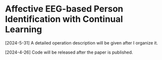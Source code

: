# Affective EEG-based Person Identification with Continual Learning
[2024-5-31] A detailed operation description will be given after I organize it.

[2024-4-26] Code will be released after the paper is published.
